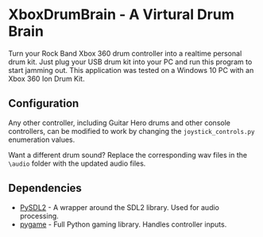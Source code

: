 # XboxDrumBrain - A Virtural Drum Brain # 
Turn your Rock Band Xbox 360 drum controller into a realtime personal drum kit. Just plug your USB drum kit into your PC and run this program to start jamming out. This application was tested on a Windows 10 PC with an Xbox 360 Ion Drum Kit. 

## Configuration
Any other controller, including Guitar Hero drums and other console controllers, can be modified to work by changing the ```joystick_controls.py``` enumeration values.

Want a different drum sound? Replace the corresponding wav files in the ```\audio``` folder with the updated audio files. 

## Dependencies 
- [PySDL2](https://pysdl2.readthedocs.io/en/rel_0_9_6/) - A wrapper around the SDL2 library. Used for audio processing.
- [pygame](https://www.pygame.org/) - Full Python gaming library. Handles controller inputs.


